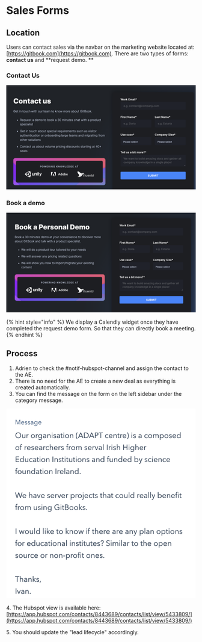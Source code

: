 # Sales Forms

## Location

Users can contact sales via the navbar on the marketing website located at: [https://gitbook.com](https://gitbook.com). There are two types of forms: **contact us** and **request demo. **

### Contact Us

![](<../.gitbook/assets/Screenshot 2021-03-19 at 10.50.07.png>)

### Book a demo

![](<../.gitbook/assets/Screenshot 2021-03-19 at 10.50.50.png>)

{% hint style="info" %}
We display a Calendly widget once they have completed the request demo form. So that they can directly book a meeting.&#x20;
{% endhint %}

## Process

1. Adrien to check the #notif-hubspot-channel and assign the contact to the AE.&#x20;
2. There is no need for the AE to create a new deal as everything is created automatically.&#x20;
3. You can find the message on the form on the left sidebar under the category message.&#x20;

![](<../.gitbook/assets/Screenshot 2021-03-22 at 16.12.28.png>)

4\. The Hubspot view is available here: [https://app.hubspot.com/contacts/8443689/contacts/list/view/5433809/](https://app.hubspot.com/contacts/8443689/contacts/list/view/5433809/)

5\. You should update the "lead lifecycle" accordingly.&#x20;

